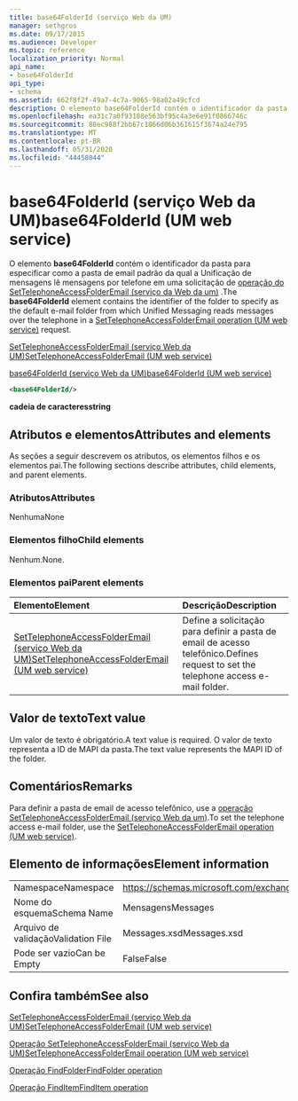 ```yaml
---
title: base64FolderId (serviço Web da UM)
manager: sethgros
ms.date: 09/17/2015
ms.audience: Developer
ms.topic: reference
localization_priority: Normal
api_name:
- base64FolderId
api_type:
- schema
ms.assetid: 662f8f2f-49a7-4c7a-9065-98a02a49cfcd
description: O elemento base64FolderId contém o identificador da pasta para especificar como a pasta de email padrão da qual a Unificação de mensagens lê mensagens por telefone em uma solicitação de operação do SetTelephoneAccessFolderEmail (serviço da Web da UM).
ms.openlocfilehash: ea31c7a0f93188e563bf95c4a3e6e91f0866746c
ms.sourcegitcommit: 88ec988f2bb67c1866d06b361615f3674a24e795
ms.translationtype: MT
ms.contentlocale: pt-BR
ms.lasthandoff: 05/31/2020
ms.locfileid: "44458044"
---
```

# <a name="base64folderid-um-web-service"></a><span data-ttu-id="fb468-103">base64FolderId (serviço Web da UM)</span><span class="sxs-lookup"><span data-stu-id="fb468-103">base64FolderId (UM web service)</span></span>

<span data-ttu-id="fb468-104">O elemento **base64FolderId** contém o identificador da pasta para especificar como a pasta de email padrão da qual a Unificação de mensagens lê mensagens por telefone em uma solicitação de [operação do SetTelephoneAccessFolderEmail (serviço da Web da um)](settelephoneaccessfolderemail-operation-um-web-service.md) .</span><span class="sxs-lookup"><span data-stu-id="fb468-104">The **base64FolderId** element contains the identifier of the folder to specify as the default e-mail folder from which Unified Messaging reads messages over the telephone in a [SetTelephoneAccessFolderEmail operation (UM web service)](settelephoneaccessfolderemail-operation-um-web-service.md) request.</span></span> 
  
[<span data-ttu-id="fb468-105">SetTelephoneAccessFolderEmail (serviço Web da UM)</span><span class="sxs-lookup"><span data-stu-id="fb468-105">SetTelephoneAccessFolderEmail (UM web service)</span></span>](settelephoneaccessfolderemail-um-web-service.md)
  
[<span data-ttu-id="fb468-106">base64FolderId (serviço Web da UM)</span><span class="sxs-lookup"><span data-stu-id="fb468-106">base64FolderId (UM web service)</span></span>](base64folderid-um-web-service.md)
  
```xml
<base64FolderId/>
```

 <span data-ttu-id="fb468-107">**cadeia de caracteres**</span><span class="sxs-lookup"><span data-stu-id="fb468-107">**string**</span></span>
## <a name="attributes-and-elements"></a><span data-ttu-id="fb468-108">Atributos e elementos</span><span class="sxs-lookup"><span data-stu-id="fb468-108">Attributes and elements</span></span>

<span data-ttu-id="fb468-109">As seções a seguir descrevem os atributos, os elementos filhos e os elementos pai.</span><span class="sxs-lookup"><span data-stu-id="fb468-109">The following sections describe attributes, child elements, and parent elements.</span></span>
  
### <a name="attributes"></a><span data-ttu-id="fb468-110">Atributos</span><span class="sxs-lookup"><span data-stu-id="fb468-110">Attributes</span></span>

<span data-ttu-id="fb468-111">Nenhuma</span><span class="sxs-lookup"><span data-stu-id="fb468-111">None</span></span>
  
### <a name="child-elements"></a><span data-ttu-id="fb468-112">Elementos filho</span><span class="sxs-lookup"><span data-stu-id="fb468-112">Child elements</span></span>

<span data-ttu-id="fb468-113">Nenhum.</span><span class="sxs-lookup"><span data-stu-id="fb468-113">None.</span></span>
  
### <a name="parent-elements"></a><span data-ttu-id="fb468-114">Elementos pai</span><span class="sxs-lookup"><span data-stu-id="fb468-114">Parent elements</span></span>

|<span data-ttu-id="fb468-115">**Elemento**</span><span class="sxs-lookup"><span data-stu-id="fb468-115">**Element**</span></span>|<span data-ttu-id="fb468-116">**Descrição**</span><span class="sxs-lookup"><span data-stu-id="fb468-116">**Description**</span></span>|
|:-----|:-----|
|[<span data-ttu-id="fb468-117">SetTelephoneAccessFolderEmail (serviço Web da UM)</span><span class="sxs-lookup"><span data-stu-id="fb468-117">SetTelephoneAccessFolderEmail (UM web service)</span></span>](settelephoneaccessfolderemail-um-web-service.md) <br/> |<span data-ttu-id="fb468-118">Define a solicitação para definir a pasta de email de acesso telefônico.</span><span class="sxs-lookup"><span data-stu-id="fb468-118">Defines request to set the telephone access e-mail folder.</span></span>  <br/> |
   
## <a name="text-value"></a><span data-ttu-id="fb468-119">Valor de texto</span><span class="sxs-lookup"><span data-stu-id="fb468-119">Text value</span></span>

<span data-ttu-id="fb468-120">Um valor de texto é obrigatório.</span><span class="sxs-lookup"><span data-stu-id="fb468-120">A text value is required.</span></span> <span data-ttu-id="fb468-121">O valor de texto representa a ID de MAPI da pasta.</span><span class="sxs-lookup"><span data-stu-id="fb468-121">The text value represents the MAPI ID of the folder.</span></span>
  
## <a name="remarks"></a><span data-ttu-id="fb468-122">Comentários</span><span class="sxs-lookup"><span data-stu-id="fb468-122">Remarks</span></span>

<span data-ttu-id="fb468-123">Para definir a pasta de email de acesso telefônico, use a [operação SetTelephoneAccessFolderEmail (serviço Web da um)](settelephoneaccessfolderemail-operation-um-web-service.md).</span><span class="sxs-lookup"><span data-stu-id="fb468-123">To set the telephone access e-mail folder, use the [SetTelephoneAccessFolderEmail operation (UM web service)](settelephoneaccessfolderemail-operation-um-web-service.md).</span></span>
  
## <a name="element-information"></a><span data-ttu-id="fb468-124">Elemento de informações</span><span class="sxs-lookup"><span data-stu-id="fb468-124">Element information</span></span>

|||
|:-----|:-----|
|<span data-ttu-id="fb468-125">Namespace</span><span class="sxs-lookup"><span data-stu-id="fb468-125">Namespace</span></span>  <br/> |https://schemas.microsoft.com/exchange/services/2006/messages  <br/> |
|<span data-ttu-id="fb468-126">Nome do esquema</span><span class="sxs-lookup"><span data-stu-id="fb468-126">Schema Name</span></span>  <br/> |<span data-ttu-id="fb468-127">Mensagens</span><span class="sxs-lookup"><span data-stu-id="fb468-127">Messages</span></span>  <br/> |
|<span data-ttu-id="fb468-128">Arquivo de validação</span><span class="sxs-lookup"><span data-stu-id="fb468-128">Validation File</span></span>  <br/> |<span data-ttu-id="fb468-129">Messages.xsd</span><span class="sxs-lookup"><span data-stu-id="fb468-129">Messages.xsd</span></span>  <br/> |
|<span data-ttu-id="fb468-130">Pode ser vazio</span><span class="sxs-lookup"><span data-stu-id="fb468-130">Can be Empty</span></span>  <br/> |<span data-ttu-id="fb468-131">False</span><span class="sxs-lookup"><span data-stu-id="fb468-131">False</span></span>  <br/> |
   
## <a name="see-also"></a><span data-ttu-id="fb468-132">Confira também</span><span class="sxs-lookup"><span data-stu-id="fb468-132">See also</span></span>



[<span data-ttu-id="fb468-133">SetTelephoneAccessFolderEmail (serviço Web da UM)</span><span class="sxs-lookup"><span data-stu-id="fb468-133">SetTelephoneAccessFolderEmail (UM web service)</span></span>](settelephoneaccessfolderemail-um-web-service.md)
  
[<span data-ttu-id="fb468-134">Operação SetTelephoneAccessFolderEmail (serviço Web da UM)</span><span class="sxs-lookup"><span data-stu-id="fb468-134">SetTelephoneAccessFolderEmail operation (UM web service)</span></span>](settelephoneaccessfolderemail-operation-um-web-service.md)
  
[<span data-ttu-id="fb468-135">Operação FindFolder</span><span class="sxs-lookup"><span data-stu-id="fb468-135">FindFolder operation</span></span>](findfolder-operation.md)
  
[<span data-ttu-id="fb468-136">Operação FindItem</span><span class="sxs-lookup"><span data-stu-id="fb468-136">FindItem operation</span></span>](finditem-operation.md)

